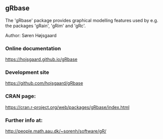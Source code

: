 ## gRbase

The 'gRbase' package provides graphical modelling features used by
e.g. the packages 'gRain', 'gRim' and 'gRc'.
	
Author: Søren Højsgaard

### Online documentation

https://hojsgaard.github.io/gRbase

### Development site

https://github.com/hojsgaard/gRbase

### CRAN page:

https://cran.r-project.org/web/packages/gRbase/index.html

### Further info at:

http://people.math.aau.dk/~sorenh/software/gR/

	
